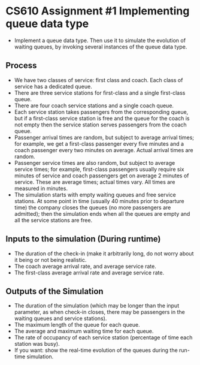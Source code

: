 # CS610 Assignment #1 Implementing queue data type
- Implement a queue data type. Then use it to simulate the evolution of waiting queues, by invoking several instances of the queue data type.

## Process
- We have two classes of service: first class and coach. Each class of service has a dedicated queue.
- There are three service stations for first-class and a single first-class queue.
- There are four coach service stations and a single coach queue.
- Each service station takes passengers from the corresponding queue, but if a first-class service station is free and the queue for the coach is not empty then the service station serves passengers from the coach queue.
- Passenger arrival times are random, but subject to average arrival times; for example, we get a first-class passenger every five minutes and a coach passenger every two minutes on average. Actual arrival times are random.
- Passenger service times are also random, but subject to average service times; for example, first-class passengers usually require six minutes of service and coach passengers get on average 2 minutes of service. These are average times; actual times vary. All times are measured in minutes.
- The simulation starts with empty waiting queues and free service stations. At some point in time (usually 40 minutes prior to departure time) the company closes the queues (no more passengers are admitted); then the simulation ends when all the queues are empty and all the service stations are free.

## Inputs to the simulation (During runtime)
- The duration of the check-in (make it arbitrarily long, do not worry about it being or not being realistic.
- The coach average arrival rate, and average service rate.
- The first-class average arrival rate and average service rate.

## Outputs of the Simulation
- The duration of the simulation (which may be longer than the input parameter, as when check-in closes, there may be passengers in the waiting queues and service stations).
- The maximum length of the queue for each queue.
- The average and maximum waiting time for each queue.
- The rate of occupancy of each service station (percentage of time each station was busy).
- If you want: show the real-time evolution of the queues during the run-time simulation.
